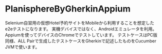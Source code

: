 # PlanisphereByGherkinAppium
Selenium自習用の仮想Hotel予約サイトをMobileから利用することを想定したe2eテストになります。
実機デバイスではなく、Androidエミュレータを利用。
Appiumを使ってデバイスのChromeでテストしています。
テストケースはPC版同様、ALL Pairで生成したテストケースをGherkinで記述したものをCucumber JVMで使います。
